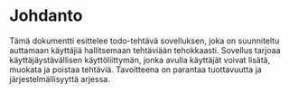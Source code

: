 # Johdanto

Tämä dokumentti esittelee todo-tehtävä sovelluksen, joka on suunniteltu auttamaan käyttäjiä hallitsemaan tehtäviään tehokkaasti. Sovellus tarjoaa käyttäjäystävällisen käyttöliittymän, jonka avulla käyttäjät voivat lisätä, muokata ja poistaa tehtäviä. Tavoitteena on parantaa tuottavuutta ja järjestelmällisyyttä arjessa.